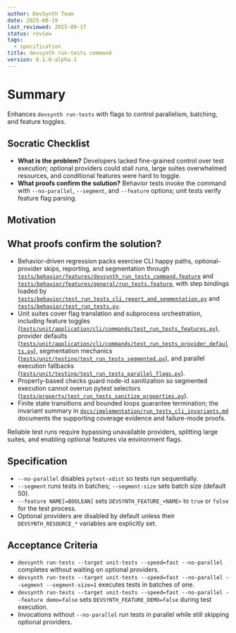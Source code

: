 ```yaml
---
author: DevSynth Team
date: 2025-08-19
last_reviewed: 2025-09-17
status: review
tags:
  - specification
title: devsynth run-tests command
version: 0.1.0-alpha.1
---
```


# Summary
Enhances `devsynth run-tests` with flags to control parallelism, batching, and feature toggles.

## Socratic Checklist
- **What is the problem?** Developers lacked fine-grained control over test execution; optional providers could stall runs, large suites overwhelmed resources, and conditional features were hard to toggle.
- **What proofs confirm the solution?** Behavior tests invoke the command with `--no-parallel`, `--segment`, and `--feature` options; unit tests verify feature flag parsing.

## Motivation

## What proofs confirm the solution?
- Behavior-driven regression packs exercise CLI happy paths, optional-provider skips, reporting, and segmentation through [`tests/behavior/features/devsynth_run_tests_command.feature`](../../tests/behavior/features/devsynth_run_tests_command.feature) and [`tests/behavior/features/general/run_tests.feature`](../../tests/behavior/features/general/run_tests.feature), with step bindings loaded by [`tests/behavior/test_run_tests_cli_report_and_segmentation.py`](../../tests/behavior/test_run_tests_cli_report_and_segmentation.py) and [`tests/behavior/test_run_tests.py`](../../tests/behavior/test_run_tests.py).
- Unit suites cover flag translation and subprocess orchestration, including feature toggles ([`tests/unit/application/cli/commands/test_run_tests_features.py`](../../tests/unit/application/cli/commands/test_run_tests_features.py)), provider defaults ([`tests/unit/application/cli/commands/test_run_tests_provider_defaults.py`](../../tests/unit/application/cli/commands/test_run_tests_provider_defaults.py)), segmentation mechanics ([`tests/unit/testing/test_run_tests_segmented.py`](../../tests/unit/testing/test_run_tests_segmented.py)), and parallel execution fallbacks ([`tests/unit/testing/test_run_tests_parallel_flags.py`](../../tests/unit/testing/test_run_tests_parallel_flags.py)).
- Property-based checks guard node-id sanitization so segmented execution cannot overrun pytest selectors ([`tests/property/test_run_tests_sanitize_properties.py`](../../tests/property/test_run_tests_sanitize_properties.py)).
- Finite state transitions and bounded loops guarantee termination; the invariant summary in [`docs/implementation/run_tests_cli_invariants.md`](../implementation/run_tests_cli_invariants.md) documents the supporting coverage evidence and failure-mode proofs.

Reliable test runs require bypassing unavailable providers, splitting large suites, and enabling optional features via environment flags.

## Specification
- `--no-parallel` disables `pytest-xdist` so tests run sequentially.
- `--segment` runs tests in batches; `--segment-size` sets batch size (default 50).
- `--feature NAME[=BOOLEAN]` sets `DEVSYNTH_FEATURE_<NAME>` to `true` or `false` for the test process.
- Optional providers are disabled by default unless their `DEVSYNTH_RESOURCE_*` variables are explicitly set.

## Acceptance Criteria
- `devsynth run-tests --target unit-tests --speed=fast --no-parallel` completes without waiting on optional providers.
- `devsynth run-tests --target unit-tests --speed=fast --no-parallel --segment --segment-size=1` executes tests in batches of one.
- `devsynth run-tests --target unit-tests --speed=fast --no-parallel --feature demo=false` sets `DEVSYNTH_FEATURE_DEMO=false` during test execution.
- Invocations without `--no-parallel` run tests in parallel while still skipping optional providers.

